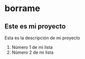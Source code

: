 # borrame

## Este es mi proyecto

Esta es la descripción de mi proyecto

1. Número 1 de mi lista
2. Número 2 de mi lista
